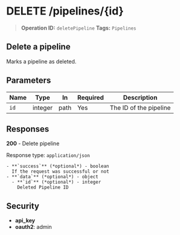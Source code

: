 # DELETE /pipelines/{id}

> **Operation ID:** `deletePipeline`
> **Tags:** `Pipelines`

## Delete a pipeline

Marks a pipeline as deleted.

## Parameters

| Name | Type | In | Required | Description |
|------|------|-------|----------|-------------|
| `id` | integer | path | Yes | The ID of the pipeline |

## Responses

**200** - Delete pipeline

Response type: `application/json`

```
- **`success`** (*optional*) - boolean
  If the request was successful or not
- **`data`** (*optional*) - object
  - **`id`** (*optional*) - integer
    Deleted Pipeline ID
```


## Security

- **api_key**
- **oauth2**: admin